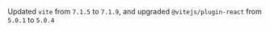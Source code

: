 Updated `vite` from `7.1.5` to `7.1.9`, and upgraded `@vitejs/plugin-react` from `5.0.1` to `5.0.4`
